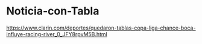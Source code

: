 # Noticia-con-Tabla
https://www.clarin.com/deportes/quedaron-tablas-copa-liga-chance-boca-influye-racing-river_0_JFY8rpvM5B.html
